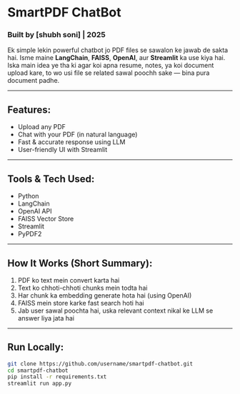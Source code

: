 
# SmartPDF ChatBot

### Built by [shubh soni] | 2025

Ek simple lekin powerful chatbot jo PDF files se sawalon ke jawab de sakta hai. Isme maine **LangChain**, **FAISS**, **OpenAI**, aur **Streamlit** ka use kiya hai. Iska main idea ye tha ki agar koi apna resume, notes, ya koi document upload kare, to wo usi file se related sawal poochh sake — bina pura document padhe.

---

## Features:
- Upload any PDF
- Chat with your PDF (in natural language)
- Fast & accurate response using LLM
- User-friendly UI with Streamlit

---

## Tools & Tech Used:
- Python
- LangChain
- OpenAI API
- FAISS Vector Store
- Streamlit
- PyPDF2

---

## How It Works (Short Summary):

1. PDF ko text mein convert karta hai
2. Text ko chhoti-chhoti chunks mein todta hai
3. Har chunk ka embedding generate hota hai (using OpenAI)
4. FAISS mein store karke fast search hoti hai
5. Jab user sawal poochta hai, uska relevant context nikal ke LLM se answer liya jata hai

---

## Run Locally:

```bash
git clone https://github.com/username/smartpdf-chatbot.git
cd smartpdf-chatbot
pip install -r requirements.txt
streamlit run app.py
